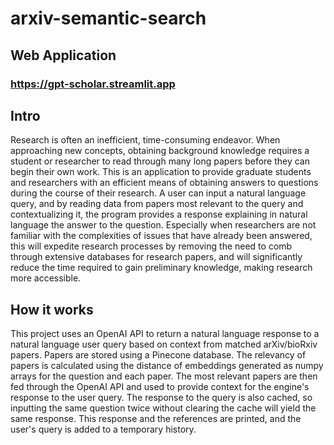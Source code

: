 # arxiv-semantic-search
## Web Application
### https://gpt-scholar.streamlit.app

## Intro
Research is often an inefficient, time-consuming endeavor. When approaching new concepts, obtaining background knowledge requires a student or researcher to read through many long papers before they can begin their own work. This is an application to provide graduate students and researchers with an efficient means of obtaining answers to questions during the course of their research. A user can input a natural language query, and by reading data from papers most relevant to the query and contextualizing it, the program provides a response explaining in natural language the answer to the question. Especially when researchers are not familiar with the complexities of issues that have already been answered, this will expedite research processes by removing the need to comb through extensive databases for research papers, and will significantly reduce the time required to gain preliminary knowledge, making research more accessible.

## How it works

This project uses an OpenAI API to return a natural language response to a natural language user query based on context from matched arXiv/bioRxiv papers. Papers are stored using a Pinecone database. The relevancy of papers is calculated using the distance of embeddings generated as numpy arrays for the question and each paper. The most relevant papers are then fed through the OpenAI API and used to provide context for the engine's response to the user query. The response to the query is also cached, so inputting the same question twice without clearing the cache will yield the same response. This response and the references are printed, and the user's query is added to a temporary history.


